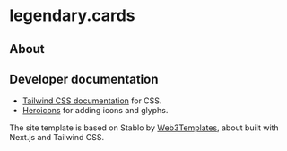 # legendary.cards

## About

## Developer documentation

- [Tailwind CSS documentation](https://tailwindcss.com/docs/padding#add-vertical-padding) for CSS.
- [Heroicons](https://heroicons.com/) for adding icons and glyphs.

The site template is based on Stablo by [Web3Templates](https://web3templates.com/), about built with Next.js and Tailwind CSS.
